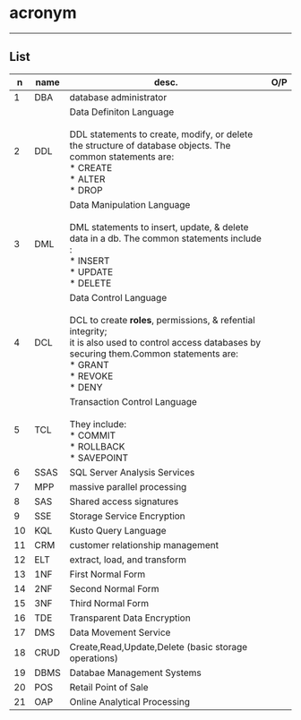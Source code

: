 # acronym

---

## List
|n|name|desc.|O/P|
|-|----|-----|---|
|1|DBA|database administrator|
|2|DDL|Data Definiton Language<br/><br/>DDL statements to create, modify, or delete the structure of database objects. The common statements are:<br/>* CREATE<br/>* ALTER<br/>* DROP|
|3|DML|Data Manipulation Language<br/><br/>DML statements to insert, update, & delete data in a db. The common statements include :<br/>* INSERT<br/>* UPDATE<br/>* DELETE|
|4|DCL|Data Control Language<br/><br/>DCL to create **roles**, permissions, & refential integrity;<br/>it is also used to control access databases by securing them.Common statements are:<br/>* GRANT<br/>* REVOKE<br/>* DENY|
|5|TCL|Transaction Control Language<br/><br/>They include:<br/>* COMMIT<br/>* ROLLBACK<br/>* SAVEPOINT|
|6|SSAS|SQL Server Analysis Services|
|7|MPP|massive parallel processing|
|8|SAS|Shared access signatures|
|9|SSE|Storage Service Encryption|
|10|KQL|Kusto Query Language|
|11|CRM|customer relationship management|
|12|ELT|extract, load, and transform
|13|1NF|First Normal Form|
|14|2NF|Second Normal Form|
|15|3NF|Third Normal Form|
|16|TDE|Transparent Data Encryption|
|17|DMS|Data Movement Service|
|18|CRUD|Create,Read,Update,Delete (basic storage operations)|
|19|DBMS|Databae Management Systems|
|20|POS|Retail Point of Sale|
|21|OAP|Online Analytical Processing|
